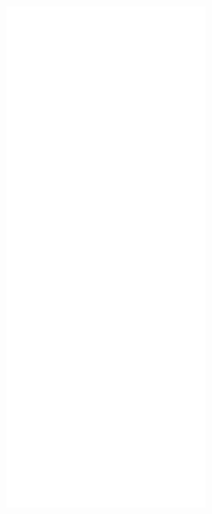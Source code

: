 <img align="center" src="/my-metrics.svg" alt="Metrics" width="400">
<img align="center" src="/my-metrics-1.svg" alt="Metrics" width="400">
<img align="center" src="/metrics.plugin.leetcode.svg" alt="Metrics" width="400">
<img align="center" src="/metrics.plugin.chess.svg" alt="Metrics" width="400">
